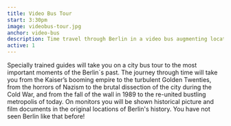 ```yaml
---
title: Video Bus Tour
start: 3:30pm
image: videobus-tour.jpg
anchor: video-bus
description: Time travel through Berlin in a video bus augmenting locations with original film documents 
active: 1
---
```


Specially trained guides will take you on a city bus tour to the most important moments of the Berlin´s past. The journey through time will take you from the Kaiser’s booming empire to the turbulent Golden Twenties, from the horrors of Nazism to the brutal dissection of the city during the Cold War, and from the fall of the wall in 1989 to the re-united bustling metropolis of today. On monitors you will be shown historical picture and film documents in the original locations of Berlin's history. You have not seen Berlin like that before!

